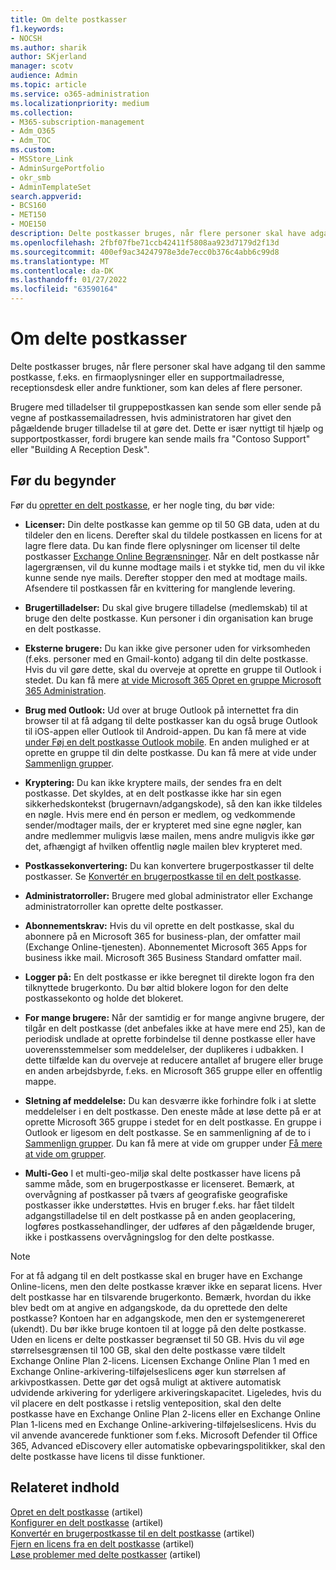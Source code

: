 ```yaml
---
title: Om delte postkasser
f1.keywords:
- NOCSH
ms.author: sharik
author: SKjerland
manager: scotv
audience: Admin
ms.topic: article
ms.service: o365-administration
ms.localizationpriority: medium
ms.collection:
- M365-subscription-management
- Adm_O365
- Adm_TOC
ms.custom:
- MSStore_Link
- AdminSurgePortfolio
- okr_smb
- AdminTemplateSet
search.appverid:
- BCS160
- MET150
- MOE150
description: Delte postkasser bruges, når flere personer skal have adgang til den samme postkasse. Få mere at vide om, hvad du bør vide, før du opretter en delt postkasse.
ms.openlocfilehash: 2fbf07fbe71ccb42411f5808aa923d7179d2f13d
ms.sourcegitcommit: 400ef9ac34247978e3de7ecc0b376c4abb6c99d8
ms.translationtype: MT
ms.contentlocale: da-DK
ms.lasthandoff: 01/27/2022
ms.locfileid: "63590164"
---
```

# <a name="about-shared-mailboxes"></a>Om delte postkasser

Delte postkasser bruges, når flere personer skal have adgang til den samme postkasse, f.eks. en firmaoplysninger eller en supportmailadresse, receptionsdesk eller andre funktioner, som kan deles af flere personer.

Brugere med tilladelser til gruppepostkassen kan sende som eller sende på vegne af postkassemailadressen, hvis administratoren har givet den pågældende bruger tilladelse til at gøre det. Dette er især nyttigt til hjælp og supportpostkasser, fordi brugere kan sende mails fra "Contoso Support" eller "Building A Reception Desk".

## <a name="before-you-begin"></a>Før du begynder

Før du [opretter en delt postkasse](create-a-shared-mailbox.md), er her nogle ting, du bør vide:

- **Licenser:** Din delte postkasse kan gemme op til 50 GB data, uden at du tildeler den en licens. Derefter skal du tildele postkassen en licens for at lagre flere data. Du kan finde flere oplysninger om licenser til delte postkasser [Exchange Online Begrænsninger](/office365/servicedescriptions/exchange-online-service-description/exchange-online-limits#StorageLimits). Når en delt postkasse når lagergrænsen, vil du kunne modtage mails i et stykke tid, men du vil ikke kunne sende nye mails. Derefter stopper den med at modtage mails. Afsendere til postkassen får en kvittering for manglende levering.

- **Brugertilladelser:** Du skal give brugere tilladelse (medlemskab) til at bruge den delte postkasse. Kun personer i din organisation kan bruge en delt postkasse.

- **Eksterne brugere:** Du kan ikke give personer uden for virksomheden (f.eks. personer med en Gmail-konto) adgang til din delte postkasse. Hvis du vil gøre dette, skal du overveje at oprette en gruppe til Outlook i stedet. Du kan få mere [at vide Microsoft 365 Opret en gruppe Microsoft 365 Administration](../create-groups/create-groups.md).

- **Brug med Outlook:** Ud over at bruge Outlook på internettet fra din browser til at få adgang til delte postkasser kan du også bruge Outlook til iOS-appen eller Outlook til Android-appen. Du kan få mere at vide [under Føj en delt postkasse Outlook mobile](https://support.microsoft.com/office/f866242c-81b2-472e-8776-6c49c5473c9f). En anden mulighed er at oprette en gruppe til din delte postkasse. Du kan få mere at vide under [Sammenlign grupper](../create-groups/compare-groups.md).

- **Kryptering:** Du kan ikke kryptere mails, der sendes fra en delt postkasse. Det skyldes, at en delt postkasse ikke har sin egen sikkerhedskontekst (brugernavn/adgangskode), så den kan ikke tildeles en nøgle. Hvis mere end én person er medlem, og vedkommende sender/modtager mails, der er krypteret med sine egne nøgler, kan andre medlemmer muligvis læse mailen, mens andre muligvis ikke gør det, afhængigt af hvilken offentlig nøgle mailen blev krypteret med.

- **Postkassekonvertering:** Du kan konvertere brugerpostkasser til delte postkasser. Se [Konvertér en brugerpostkasse til en delt postkasse](convert-user-mailbox-to-shared-mailbox.md).

- **Administratorroller:** Brugere med global administrator eller Exchange administratorroller kan oprette delte postkasser.

- **Abonnementskrav:** Hvis du vil oprette en delt postkasse, skal du abonnere på en Microsoft 365 for business-plan, der omfatter mail (Exchange Online-tjenesten). Abonnementet Microsoft 365 Apps for business ikke mail. Microsoft 365 Business Standard omfatter mail.

- **Logger på:** En delt postkasse er ikke beregnet til direkte logon fra den tilknyttede brugerkonto. Du bør altid blokere logon for den delte postkassekonto og holde det blokeret.

- **For mange brugere:** Når der samtidig er for mange angivne brugere, der tilgår en delt postkasse (det anbefales ikke at have mere end 25), kan de periodisk undlade at oprette forbindelse til denne postkasse eller have uoverensstemmelser som meddelelser, der duplikeres i udbakken. I dette tilfælde kan du overveje at reducere antallet af brugere eller bruge en anden arbejdsbyrde, f.eks. en Microsoft 365 gruppe eller en offentlig mappe.

- **Sletning af meddelelse:** Du kan desværre ikke forhindre folk i at slette meddelelser i en delt postkasse. Den eneste måde at løse dette på er at oprette Microsoft 365 gruppe i stedet for en delt postkasse. En gruppe i Outlook er ligesom en delt postkasse. Se en sammenligning af de to i [Sammenlign grupper](../create-groups/compare-groups.md). Du kan få mere at vide om grupper under [Få mere at vide om grupper](https://support.microsoft.com/office/b565caa1-5c40-40ef-9915-60fdb2d97fa2).

- **Multi-Geo** I et multi-geo-miljø skal delte postkasser have licens på samme måde, som en brugerpostkasse er licenseret. Bemærk, at overvågning af postkasser på tværs af geografiske geografiske postkasser ikke understøttes. Hvis en bruger f.eks. har fået tildelt adgangstilladelse til en delt postkasse på en anden geoplacering, logføres postkassehandlinger, der udføres af den pågældende bruger, ikke i postkassens overvågningslog for den delte postkasse. 


> [!NOTE]
> For at få adgang til en delt postkasse skal en bruger have en Exchange Online-licens, men den delte postkasse kræver ikke en separat licens. Hver delt postkasse har en tilsvarende brugerkonto. Bemærk, hvordan du ikke blev bedt om at angive en adgangskode, da du oprettede den delte postkasse? Kontoen har en adgangskode, men den er systemgenereret (ukendt). Du bør ikke bruge kontoen til at logge på den delte postkasse. Uden en licens er delte postkasser begrænset til 50 GB. Hvis du vil øge størrelsesgrænsen til 100 GB, skal den delte postkasse være tildelt Exchange Online Plan 2-licens. Licensen Exchange Online Plan 1 med en Exchange Online-arkivering-tilføjelseslicens øger kun størrelsen af arkivpostkassen. Dette gør det også muligt at aktivere automatisk udvidende arkivering for yderligere arkiveringskapacitet. Ligeledes, hvis du vil placere en delt postkasse i retslig venteposition, skal den delte postkasse have en Exchange Online Plan 2-licens eller en Exchange Online Plan 1-licens med en Exchange Online-arkivering-tilføjelseslicens. Hvis du vil anvende avancerede funktioner som f.eks. Microsoft Defender til Office 365, Advanced eDiscovery eller automatiske opbevaringspolitikker, skal den delte postkasse have licens til disse funktioner.

## <a name="related-content"></a>Relateret indhold

[Opret en delt postkasse](create-a-shared-mailbox.md) (artikel)\
[Konfigurer en delt postkasse](configure-a-shared-mailbox.md) (artikel)\
[Konvertér en brugerpostkasse til en delt postkasse](convert-user-mailbox-to-shared-mailbox.md) (artikel)\
[Fjern en licens fra en delt postkasse](remove-license-from-shared-mailbox.md) (artikel)\
[Løse problemer med delte postkasser](resolve-issues-with-shared-mailboxes.md) (artikel)
